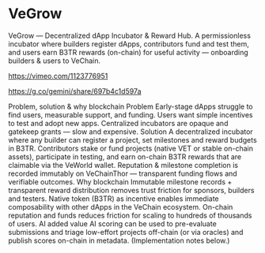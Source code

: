 # VeGrow
VeGrow — Decentralized dApp Incubator &amp; Reward Hub. A permissionless incubator where builders register dApps, contributors fund and test them, and users earn B3TR rewards (on-chain) for useful activity — onboarding builders &amp; users to VeChain.

https://vimeo.com/1123776951

https://g.co/gemini/share/697b4c1d597a


Problem, solution & why blockchain
Problem
Early-stage dApps struggle to find users, measurable support, and funding.
Users want simple incentives to test and adopt new apps.
Centralized incubators are opaque and gatekeep grants — slow and expensive.
Solution
A decentralized incubator where any builder can register a project, set milestones and reward budgets in B3TR.
Contributors stake or fund projects (native VET or stable on-chain assets), participate in testing, and earn on-chain B3TR rewards that are claimable via the VeWorld wallet.
Reputation & milestone completion is recorded immutably on VeChainThor — transparent funding flows and verifiable outcomes.
Why blockchain
Immutable milestone records + transparent reward distribution removes trust friction for sponsors, builders and testers.
Native token (B3TR) as incentive enables immediate composability with other dApps in the VeChain ecosystem.
On-chain reputation and funds reduces friction for scaling to hundreds of thousands of users.
AI added value
AI scoring can be used to pre-evaluate submissions and triage low-effort projects off-chain (or via oracles) and publish scores on-chain in metadata. (Implementation notes below.)
